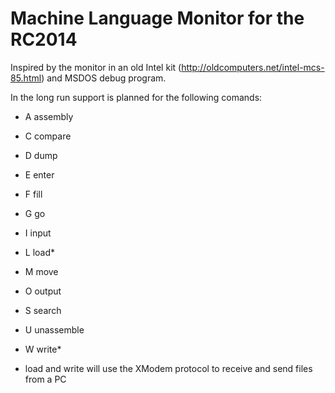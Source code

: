 Machine Language Monitor for the RC2014
=======================================

Inspired by the monitor in an old Intel kit (http://oldcomputers.net/intel-mcs-85.html)
and MSDOS debug program.

In the long run support is planned for the following comands:

* A assembly
* C compare
* D dump
* E enter
* F fill
* G go
* I input
* L load*
* M move
* O output
* S search
* U unassemble
* W write*

* load and write will use the XModem protocol to receive and send files from a PC

